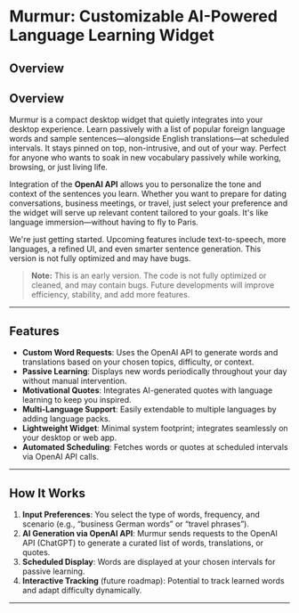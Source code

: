 # Murmur: Customizable AI-Powered Language Learning Widget

## Overview
## Overview
Murmur is a compact desktop widget that quietly integrates into your desktop experience. Learn passively with a list of popular foreign language words and sample sentences—alongside English translations—at scheduled intervals. It stays pinned on top, non-intrusive, and out of your way. Perfect for anyone who wants to soak in new vocabulary passively while working, browsing, or just living life.

Integration of the **OpenAI API** allows you to personalize the tone and context of the sentences you learn. Whether you want to prepare for dating conversations, business meetings, or travel, just select your preference and the widget will serve up relevant content tailored to your goals. It's like language immersion—without having to fly to Paris.

We're just getting started. Upcoming features include text-to-speech, more languages, a refined UI, and even smarter sentence generation. This version is not fully optimized and may have bugs.


> **Note:** This is an early version. The code is not fully optimized or cleaned, and may contain bugs. Future developments will improve efficiency, stability, and add more features.

---

## Features
- **Custom Word Requests**: Uses the OpenAI API to generate words and translations based on your chosen topics, difficulty, or context.
- **Passive Learning**: Displays new words periodically throughout your day without manual intervention.
- **Motivational Quotes**: Integrates AI-generated quotes with language learning to keep you inspired.
- **Multi-Language Support**: Easily extendable to multiple languages by adding language packs.
- **Lightweight Widget**: Minimal system footprint; integrates seamlessly on your desktop or web app.
- **Automated Scheduling**: Fetches words or quotes at scheduled intervals via OpenAI API calls.

---

## How It Works
1. **Input Preferences**: You select the type of words, frequency, and scenario (e.g., “business German words” or “travel phrases”).  
2. **AI Generation via OpenAI API**: Murmur sends requests to the OpenAI API (ChatGPT) to generate a curated list of words, translations, or quotes.  
3. **Scheduled Display**: Words are displayed at your chosen intervals for passive learning.  
4. **Interactive Tracking** (future roadmap): Potential to track learned words and adapt difficulty dynamically.  

---
